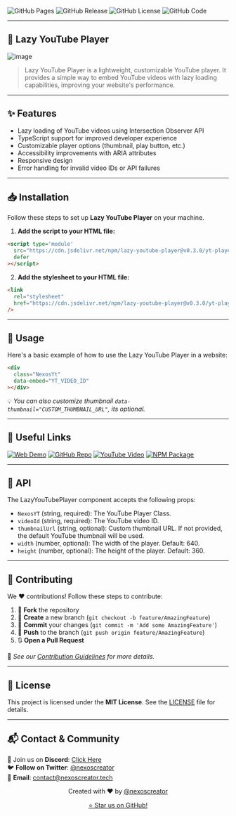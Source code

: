 ![GitHub Pages](https://img.shields.io/github/deployments/nexoscreator/lazy-youtube-player/github-pages.svg?style=flat-square&color=cyan)
![GitHub Release](https://img.shields.io/github/v/release/nexoscreator/lazy-youtube-player.svg?style=flat-square&color=cyan)
![GitHub License](https://img.shields.io/github/license/nexoscreator/lazy-youtube-player.svg?style=flat-square&color=cyan)
![GitHub Code](https://img.shields.io/github/languages/code-size/nexoscreator/lazy-youtube-player.svg?style=flat-square&color=cyan)

---

## 🎥 Lazy YouTube Player

![image](.github/preview.gif)

> Lazy YouTube Player is a lightweight, customizable YouTube player. It provides a simple way to embed YouTube videos with lazy loading capabilities, improving your website's performance.

---

## ✨ Features

- Lazy loading of YouTube videos using Intersection Observer API
- TypeScript support for improved developer experience
- Customizable player options (thumbnail, play button, etc.)
- Accessibility improvements with ARIA attributes
- Responsive design
- Error handling for invalid video IDs or API failures

---

## 📥 Installation

Follow these steps to set up **Lazy YouTube Player** on your machine.

1. **Add the script to your HTML file:**
```html
<script type='module'
  src="https://cdn.jsdelivr.net/npm/lazy-youtube-player@v0.3.0/yt-player.min.js"
  defer
></script>
```

2. **Add the stylesheet to your HTML file:**
```html
<link
  rel="stylesheet"
  href="https://cdn.jsdelivr.net/npm/lazy-youtube-player@v0.3.0/yt-player.min.css"
/>
```

---

## 🎯 Usage

Here's a basic example of how to use the Lazy YouTube Player in a website:

```html
<div
  class="NexosYt"
  data-embed="YT_VIDEO_ID"
></div>
```

💡 _You can also customize thumbnail `data-thumbnail="CUSTOM_THUMBNAIL_URL"`, its optional._

---

## 🔗 Useful Links

[![Web Demo](https://img.shields.io/badge/Web-Demo-blue?style=for-the-badge&logo=google-chrome)](https://nexoscreator.github.io/lazy-youtube-player)
[![GitHub Repo](https://img.shields.io/badge/GitHub-Repo-green?style=for-the-badge&logo=github)](https://github.com/nexoscreator/lazy-youtube-player)
[![YouTube Video](https://img.shields.io/badge/YouTube-Video-red?style=for-the-badge&logo=youtube)](https://youtu.be/L7UPOsBBW5Q)
[![NPM Package](https://img.shields.io/badge/NPM-Package-orange?style=for-the-badge&logo=npm)](https://www.npmjs.com/package/lazy-youtube-player) 

---

## 🧠 API

The LazyYouTubePlayer component accepts the following props:

- `NexosYT` (string, required): The YouTube Player Class.
- `videoId` (string, required): The YouTube video ID.
- `thumbnailUrl` (string, optional): Custom thumbnail URL. If not provided, the default YouTube thumbnail will be used.
- `width` (number, optional): The width of the player. Default: 640.
- `height` (number, optional): The height of the player. Default: 360.

---

## 🤝 Contributing

We ❤️ contributions! Follow these steps to contribute:

1. 🍴 **Fork** the repository
2. 🌿 **Create** a new branch (`git checkout -b feature/AmazingFeature`)
3. 💾 **Commit** your changes (`git commit -m 'Add some AmazingFeature'`)
4. 🚀 **Push** to the branch (`git push origin feature/AmazingFeature`)
5. 🔃 **Open a Pull Request**

📖 _See our [Contribution Guidelines](CONTRIBUTING.md) for more details._

---

## 📄 License

This project is licensed under the **MIT License**. See the [LICENSE](LICENSE) file for details.

---

## 📬 Contact & Community

💬 Join us on **Discord**: [Click Here](https://discord.gg/H7pVc9aUK2)  
🐦 **Follow on Twitter**: [@nexoscreator](https://twitter.com/nexoscreator)  
📧 **Email**: [contact@nexoscreator.tech](mailto:contact@nexoscreator.tech)

<p align="center">
  Created with ❤️ by <a href="https://github.com/nexoscreator">@nexoscreator</a>
</p>

<p align="center">
  <a href="https://github.com/nexoscreator/lazy-youtube-player/stargazers">⭐ Star us on GitHub!</a>
</p>
